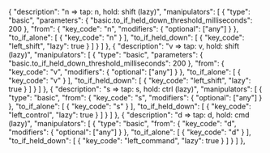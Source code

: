 {
  "description": "n => tap: n, hold: shift (lazy)",
  "manipulators": [
    {
      "type": "basic",
      "parameters": { "basic.to_if_held_down_threshold_milliseconds": 200 },
      "from": {
        "key_code": "n",
        "modifiers": {
          "optional": ["any"]
        }
      },
      "to_if_alone": [
        { "key_code": "n" }
      ],
      "to_if_held_down": [
        {
          "key_code": "left_shift",
          "lazy": true
        }
      ]
    }
  ]
},
{
  "description": "v => tap: v, hold: shift (lazy)",
  "manipulators": [
    {
      "type": "basic",
      "parameters": { "basic.to_if_held_down_threshold_milliseconds": 200 },
      "from": {
        "key_code": "v",
        "modifiers": {
          "optional": ["any"]
        }
      },
      "to_if_alone": [
        { "key_code": "v" }
      ],
      "to_if_held_down": [
        {
          "key_code": "left_shift",
          "lazy": true
        }
      ]
    }
  ]
},
{
  "description": "s => tap: s, hold: ctrl (lazy)",
  "manipulators": [
    {
      "type": "basic",
      "from": {
        "key_code": "s",
        "modifiers": {
          "optional": ["any"]
        }
      },
      "to_if_alone": [
        { "key_code": "s" }
      ],
      "to_if_held_down": [
        {
          "key_code": "left_control",
          "lazy": true
        }
      ]
    }
  ]
},
{
  "description": "d => tap: d, hold: cmd (lazy)",
  "manipulators": [
    {
      "type": "basic",
      "from": {
        "key_code": "d",
        "modifiers": {
          "optional": ["any"]
        }
      },
      "to_if_alone": [
        { "key_code": "d" }
      ],
      "to_if_held_down": [
        {
          "key_code": "left_command",
          "lazy": true
        }
      ]
    }
  ]
},
